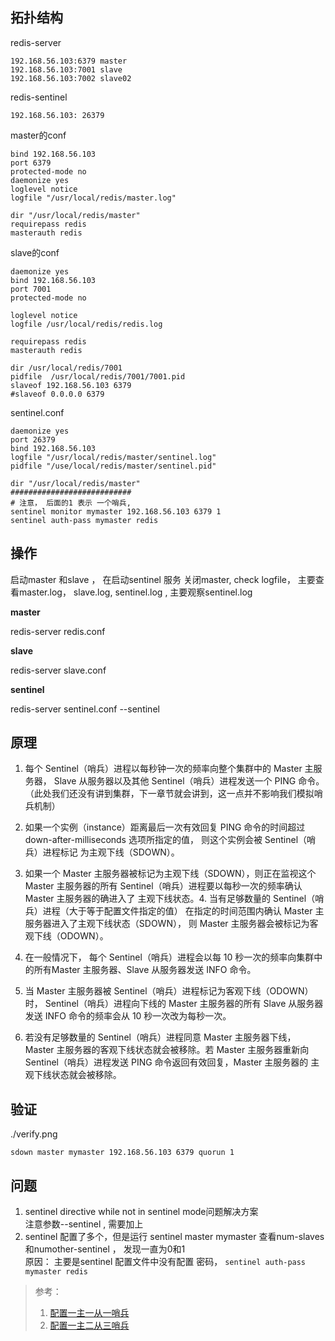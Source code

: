 ## 拓扑结构

redis-server
```
192.168.56.103:6379 master
192.168.56.103:7001 slave
192.168.56.103:7002 slave02
```
redis-sentinel 
```
192.168.56.103: 26379  
```

master的conf
```
bind 192.168.56.103
port 6379
protected-mode no
daemonize yes
loglevel notice
logfile "/usr/local/redis/master.log"

dir "/usr/local/redis/master"
requirepass redis
masterauth redis
```

slave的conf
```
daemonize yes
bind 192.168.56.103
port 7001
protected-mode no

loglevel notice
logfile /usr/local/redis/redis.log

requirepass redis
masterauth redis

dir /usr/local/redis/7001
pidfile  /usr/local/redis/7001/7001.pid
slaveof 192.168.56.103 6379
#slaveof 0.0.0.0 6379
```

sentinel.conf
```
daemonize yes
port 26379
bind 192.168.56.103
logfile "/usr/local/redis/master/sentinel.log"
pidfile "/use/local/redis/master/sentinel.pid"

dir "/usr/local/redis/master"
###########################
# 注意， 后面的1 表示 一个哨兵, 
sentinel monitor mymaster 192.168.56.103 6379 1
sentinel auth-pass mymaster redis
```

## 操作
启动master 和slave ， 在启动sentinel 服务
关闭master, check logfile， 主要查看master.log， slave.log, sentinel.log ,
主要观察sentinel.log

**master**

redis-server redis.conf

**slave**   

redis-server slave.conf

**sentinel**    

redis-server sentinel.conf --sentinel


##  原理
1. 每个 Sentinel（哨兵）进程以每秒钟一次的频率向整个集群中的 Master 主服务器，
Slave 从服务器以及其他 Sentinel（哨兵）进程发送一个 PING 命令。
（此处我们还没有讲到集群，下一章节就会讲到，这一点并不影响我们模拟哨兵机制）

2. 如果一个实例（instance）距离最后一次有效回复 PING 命令的时间超过 
down-after-milliseconds 选项所指定的值， 则这个实例会被 Sentinel（哨兵）进程标记
为主观下线（SDOWN）。

3. 如果一个 Master 主服务器被标记为主观下线（SDOWN），则正在监视这个 Master 
主服务器的所有 Sentinel（哨兵）进程要以每秒一次的频率确认 Master 主服务器的确进入了
主观下线状态。4. 当有足够数量的 Sentinel（哨兵）进程（大于等于配置文件指定的值）
在指定的时间范围内确认 Master 主服务器进入了主观下线状态（SDOWN）， 
则 Master 主服务器会被标记为客观下线（ODOWN）。

5. 在一般情况下， 每个 Sentinel（哨兵）进程会以每 10 秒一次的频率向集群中的所有Master 
主服务器、Slave 从服务器发送 INFO 命令。

6. 当 Master 主服务器被 Sentinel（哨兵）进程标记为客观下线（ODOWN）时，
Sentinel（哨兵）进程向下线的 Master 主服务器的所有 Slave 从服务器发送 
INFO 命令的频率会从 10 秒一次改为每秒一次。

7. 若没有足够数量的 Sentinel（哨兵）进程同意 Master 主服务器下线， 
Master 主服务器的客观下线状态就会被移除。若 Master 主服务器重新向 
Sentinel（哨兵）进程发送 PING 命令返回有效回复，Master 主服务器的
主观下线状态就会被移除。


## 验证
./verify.png
```
sdown master mymaster 192.168.56.103 6379 quorun 1
```

## 问题
1. sentinel directive while not in sentinel mode问题解决方案      
注意参数--sentinel , 需要加上
2. sentinel  配置了多个，但是运行 sentinel master mymaster 查看num-slaves和numother-sentinel ，
发现一直为0和1        
原因： 主要是sentinel 配置文件中没有配置 密码， 
`sentinel auth-pass mymaster redis`

> 参考： 
>1.  [配置一主一从一哨兵](https://www.zhihu.com/search?type=content&q=redis%20sentinel%20%20)
>2.  [配置一主二从三哨兵](https://www.cnblogs.com/zhoujinyi/p/5570024.html)